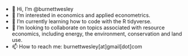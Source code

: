- 👋 Hi, I’m @burnettwesley
- 👀 I’m interested in economics and applied econometrics.
- 🌱 I’m currently learning how to code with the R tidyverse.
- 💞️ I’m looking to collaborate on topics associated with resource economics, including energy, the environment, conservation and land use.
- 📫 How to reach me: burnettwesley[at]gmail[dot]com

<!---
burnettwesley/burnettwesley is a ✨ special ✨ repository because its `README.md` (this file) appears on your GitHub profile.
You can click the Preview link to take a look at your changes.
--->
